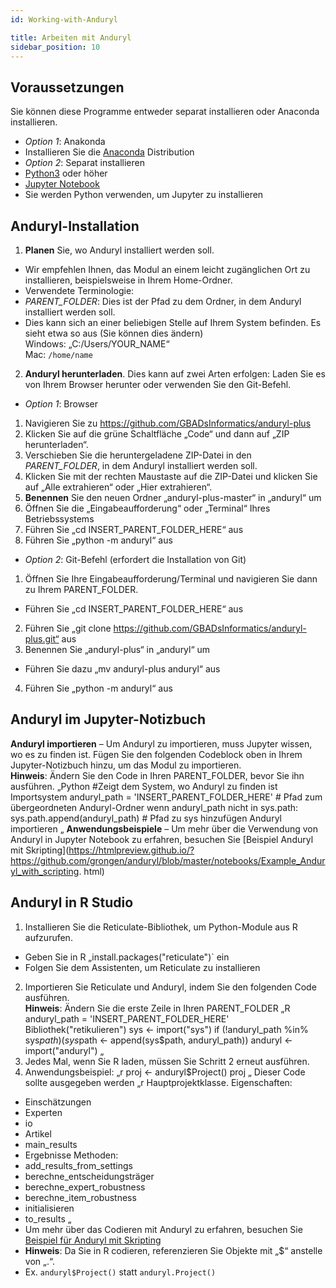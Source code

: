 ```yaml
---
id: Working-with-Anduryl

title: Arbeiten mit Anduryl
sidebar_position: 10
---
```


## Voraussetzungen
Sie können diese Programme entweder separat installieren oder Anaconda installieren.
- *Option 1*: Anakonda
- Installieren Sie die [Anaconda](https://www.anaconda.com/products/distribution) Distribution
- *Option 2*: Separat installieren
- [Python3](https://www.python.org/downloads/) oder höher
- [Jupyter Notebook](https://jupyter.org/install)
- Sie werden Python verwenden, um Jupyter zu installieren

## Anduryl-Installation
1. **Planen** Sie, wo Anduryl installiert werden soll.
- Wir empfehlen Ihnen, das Modul an einem leicht zugänglichen Ort zu installieren, beispielsweise in Ihrem Home-Ordner.
- Verwendete Terminologie:
- *PARENT_FOLDER*: Dies ist der Pfad zu dem Ordner, in dem Anduryl installiert werden soll.
- Dies kann sich an einer beliebigen Stelle auf Ihrem System befinden. Es sieht etwa so aus (Sie können dies ändern) <br/>
Windows: „C:/Users/YOUR_NAME“ <br/>
Mac: `/home/name`
2. **Anduryl herunterladen**. Dies kann auf zwei Arten erfolgen: Laden Sie es von Ihrem Browser herunter oder verwenden Sie den Git-Befehl.
- *Option 1*: Browser
1. Navigieren Sie zu https://github.com/GBADsInformatics/anduryl-plus
2. Klicken Sie auf die grüne Schaltfläche „Code“ und dann auf „ZIP herunterladen“.
3. Verschieben Sie die heruntergeladene ZIP-Datei in den *PARENT_FOLDER*, in dem Anduryl installiert werden soll.
4. Klicken Sie mit der rechten Maustaste auf die ZIP-Datei und klicken Sie auf „Alle extrahieren“ oder „Hier extrahieren“.
5. **Benennen** Sie den neuen Ordner „anduryl-plus-master“ in „anduryl“ um
6. Öffnen Sie die „Eingabeaufforderung“ oder „Terminal“ Ihres Betriebssystems
7. Führen Sie „cd INSERT_PARENT_FOLDER_HERE“ aus
8. Führen Sie „python -m anduryl“ aus
- *Option 2*: Git-Befehl (erfordert die Installation von Git)
1. Öffnen Sie Ihre Eingabeaufforderung/Terminal und navigieren Sie dann zu Ihrem PARENT_FOLDER.
- Führen Sie „cd INSERT_PARENT_FOLDER_HERE“ aus
2. Führen Sie „git clone https://github.com/GBADsInformatics/anduryl-plus.git“ aus
3. Benennen Sie „anduryl-plus“ in „anduryl“ um
- Führen Sie dazu „mv anduryl-plus anduryl“ aus
4. Führen Sie „python -m anduryl“ aus

## Anduryl im Jupyter-Notizbuch
**Anduryl importieren**
– Um Anduryl zu importieren, muss Jupyter wissen, wo es zu finden ist. Fügen Sie den folgenden Codeblock oben in Ihrem Jupyter-Notizbuch hinzu, um das Modul zu importieren. <br/>
**Hinweis**: Ändern Sie den Code in Ihren PARENT_FOLDER, bevor Sie ihn ausführen.
„Python
#Zeigt dem System, wo Anduryl zu finden ist
Importsystem
anduryl_path = 'INSERT_PARENT_FOLDER_HERE' # Pfad zum übergeordneten Anduryl-Ordner
wenn anduryl_path nicht in sys.path: sys.path.append(anduryl_path) # Pfad zu sys hinzufügen
Anduryl importieren
„
**Anwendungsbeispiele**
– Um mehr über die Verwendung von Anduryl in Jupyter Notebook zu erfahren, besuchen Sie [Beispiel Anduryl mit Skripting](https://htmlpreview.github.io/?https://github.com/grongen/anduryl/blob/master/notebooks/Example_Anduryl_with_scripting. html)

## Anduryl in R Studio
1. Installieren Sie die Reticulate-Bibliothek, um Python-Module aus R aufzurufen.
- Geben Sie in R „install.packages("reticulate")` ein
- Folgen Sie dem Assistenten, um Reticulate zu installieren
2. Importieren Sie Reticulate und Anduryl, indem Sie den folgenden Code ausführen. <br/>
**Hinweis**: Ändern Sie die erste Zeile in Ihren PARENT_FOLDER
„R
anduryl_path = 'INSERT_PARENT_FOLDER_HERE'
Bibliothek("retikulieren")
sys <- import("sys")
if (!anduryl_path %in% sys$path)(sys$path <- append(sys$path, anduryl_path))
anduryl <- import("anduryl")
„
3. Jedes Mal, wenn Sie R laden, müssen Sie Schritt 2 erneut ausführen.
4. Anwendungsbeispiel:
„r
proj <- anduryl$Project()
proj
„
Dieser Code sollte ausgegeben werden
„r
Hauptprojektklasse.
Eigenschaften:
- Einschätzungen
- Experten
- io
- Artikel
- main_results
- Ergebnisse
Methoden:
- add_results_from_settings
- berechne_entscheidungsträger
- berechne_expert_robustness
- berechne_item_robustness
- initialisieren
- to_results
„
- Um mehr über das Codieren mit Anduryl zu erfahren, besuchen Sie [Beispiel für Anduryl mit Skripting](https://htmlpreview.github.io/?https://github.com/grongen/anduryl/blob/master/notebooks/Example_Anduryl_with_scripting.html)
- **Hinweis**: Da Sie in R codieren, referenzieren Sie Objekte mit „$“ anstelle von „.“.
- Ex. `anduryl$Project()` statt `anduryl.Project()`
